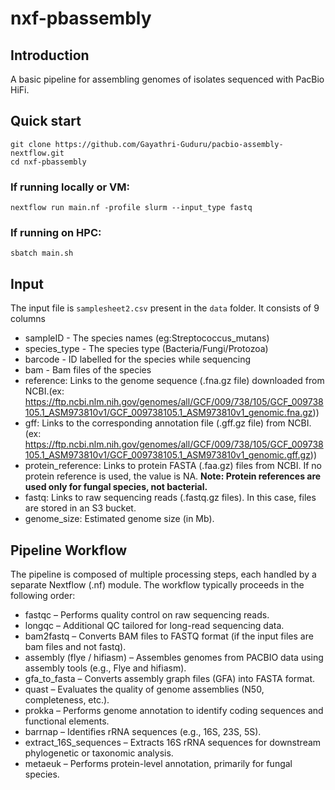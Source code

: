 # nxf-pbassembly

## Introduction
A basic pipeline for assembling genomes of isolates sequenced with PacBio HiFi. 

## Quick start
```
git clone https://github.com/Gayathri-Guduru/pacbio-assembly-nextflow.git
cd nxf-pbassembly
```

### If running locally or VM:

```nextflow run main.nf -profile slurm --input_type fastq ```

### If running on HPC:
``` sbatch main.sh ```

## Input

The input file is ```samplesheet2.csv``` present in the ```data``` folder. It consists of 9 columns 
- sampleID - The species names (eg:Streptococcus_mutans)
- species_type - The species type (Bacteria/Fungi/Protozoa)
- barcode - ID labelled for the species while sequencing
- bam - Bam files of the species
- reference: Links to the genome sequence (.fna.gz file) downloaded from NCBI.(ex: https://ftp.ncbi.nlm.nih.gov/genomes/all/GCF/009/738/105/GCF_009738105.1_ASM973810v1/GCF_009738105.1_ASM973810v1_genomic.fna.gz))
- gff: Links to the corresponding annotation file (.gff.gz file) from NCBI. (ex: https://ftp.ncbi.nlm.nih.gov/genomes/all/GCF/009/738/105/GCF_009738105.1_ASM973810v1/GCF_009738105.1_ASM973810v1_genomic.gff.gz)) 
- protein_reference: Links to protein FASTA (.faa.gz) files from NCBI. If no protein reference is used, the value is NA. 
  **Note: Protein references are used only for fungal species, not bacterial.**
- fastq: Links to raw sequencing reads (.fastq.gz files). In this case, files are stored in an S3 bucket.
- genome_size: Estimated genome size (in Mb).

## Pipeline Workflow

The pipeline is composed of multiple processing steps, each handled by a separate Nextflow (.nf) module. The workflow typically proceeds in the following order:

- fastqc – Performs quality control on raw sequencing reads.
- longqc – Additional QC tailored for long-read sequencing data.
- bam2fastq – Converts BAM files to FASTQ format (if the input files are bam files and not fastq).
- assembly (flye / hifiasm) – Assembles genomes from PACBIO data using assembly tools (e.g., Flye and hifiasm).
- gfa_to_fasta – Converts assembly graph files (GFA) into FASTA format.
- quast – Evaluates the quality of genome assemblies (N50, completeness, etc.).
- prokka – Performs genome annotation to identify coding sequences and functional elements.
- barrnap – Identifies rRNA sequences (e.g., 16S, 23S, 5S).
- extract_16S_sequences – Extracts 16S rRNA sequences for downstream phylogenetic or taxonomic analysis.
- metaeuk – Performs protein-level annotation, primarily for fungal species.

